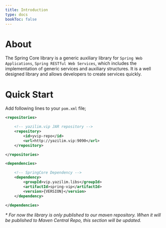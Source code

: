 ```yaml
---
title: Introduction
type: docs
bookToc: false
---
```


# About

The Spring Core library is a generic auxiliary library for `Spring Web Applications`, `Spring RESTful Web Services`, which includes the implementation of generic services and auxiliary structures. It is a well designed library and allows developers to create services quickly.


# Quick Start
 
Add following lines  to your `pom.xml` file; 

```xml
<repositories>

    <!-- yazilim.vip JAR repository -->
    <repository>
        <id>yvip-repo</id>
        <url>http://yazilim.vip:9090</url>
    </repository>

</repositories>

<dependencies>

    <!-- SpringCore Dependency -->
    <dependency>
        <groupId>vip.yazilim.libs</groupId>
        <artifactId>spring-vip</artifactId>
        <version>{VERSION}</version>
    </dependency>
    
</dependencies>
```

*\* For now the library is only published to our maven repository. When it will be published to Maven Central Repo, this section will be updated.*
 
